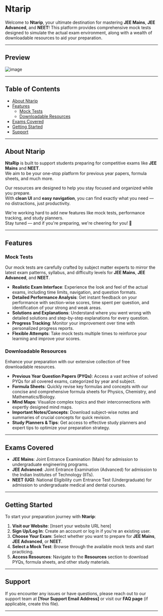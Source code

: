 # Ntarip

Welcome to **Ntarip**, your ultimate destination for mastering **JEE Mains**, **JEE Advanced**, and **NEET**! This platform provides comprehensive mock tests designed to simulate the actual exam environment, along with a wealth of downloadable resources to aid your preparation.

---

## Preview
![image](https://github.com/user-attachments/assets/a0b941ca-c6b5-406c-8ab7-3f5f00fd335b)


---

## Table of Contents

- [About Ntarip](#about-Ntarip)
- [Features](#features)
  - [Mock Tests](#mock-tests)
  - [Downloadable Resources](#downloadable-resources)
- [Exams Covered](#exams-covered)
- [Getting Started](#getting-started)
- [Support](#support)

---

## About Ntarip

**NtaRip** is built to support students preparing for competitive exams like **JEE Mains** and **NEET**.  
We aim to be your one-stop platform for previous year papers, formula sheets, and much more.

Our resources are designed to help you stay focused and organized while you prepare.  
With **clean UI** and **easy navigation**, you can find exactly what you need — no distractions, just productivity.

We're working hard to add new features like mock tests, performance tracking, and study planners.  
Stay tuned — and if you're preparing, we're cheering for you! 🚀


---

## Features

### Mock Tests

Our mock tests are carefully crafted by subject matter experts to mirror the latest exam patterns, syllabus, and difficulty levels for **JEE Mains**, **JEE Advanced**, and **NEET**.

- **Realistic Exam Interface**: Experience the look and feel of the actual exams, including time limits, navigation, and question formats.
- **Detailed Performance Analysis**: Get instant feedback on your performance with section-wise scores, time spent per question, and identification of your strong and weak areas.
- **Solutions and Explanations**: Understand where you went wrong with detailed solutions and step-by-step explanations for every question.
- **Progress Tracking**: Monitor your improvement over time with personalized progress reports.
- **Flexible Attempts**: Take mock tests multiple times to reinforce your learning and improve your scores.

### Downloadable Resources

Enhance your preparation with our extensive collection of free downloadable resources.

- **Previous Year Question Papers (PYQs)**: Access a vast archive of solved PYQs for all covered exams, categorized by year and subject.
- **Formula Sheets**: Quickly revise key formulas and concepts with our concise and comprehensive formula sheets for Physics, Chemistry, and Mathematics/Biology.
- **Mind Maps**: Visualize complex topics and their interconnections with expertly designed mind maps.
- **Important Notes/Concepts**: Download subject-wise notes and summaries of crucial concepts for quick revision.
- **Study Planners & Tips**: Get access to effective study planners and expert tips to optimize your preparation strategy.

---

## Exams Covered

- **JEE Mains**: Joint Entrance Examination (Main) for admission to undergraduate engineering programs.
- **JEE Advanced**: Joint Entrance Examination (Advanced) for admission to the Indian Institutes of Technology (IITs).
- **NEET (UG)**: National Eligibility cum Entrance Test (Undergraduate) for admission to undergraduate medical and dental courses.

---

## Getting Started

To start your preparation journey with **Ntarip**:

1. **Visit our Website**: [Insert your website URL here]
2. **Sign Up/Log In**: Create an account or log in if you're an existing user.
3. **Choose Your Exam**: Select whether you want to prepare for **JEE Mains**, **JEE Advanced**, or **NEET**.
4. **Select a Mock Test**: Browse through the available mock tests and start practicing.
5. **Access Resources**: Navigate to the **Resources** section to download PYQs, formula sheets, and other study materials.

---


## Support

If you encounter any issues or have questions, please reach out to our support team at **[Your Support Email Address]** or visit our **FAQ page** (if applicable, create this file).

---

